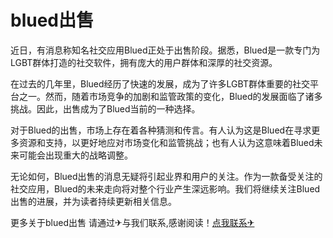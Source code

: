 # blued出售

近日，有消息称知名社交应用Blued正处于出售阶段。据悉，Blued是一款专门为LGBT群体打造的社交软件，拥有庞大的用户群体和深厚的社交资源。

在过去的几年里，Blued经历了快速的发展，成为了许多LGBT群体重要的社交平台之一。然而，随着市场竞争的加剧和监管政策的变化，Blued的发展面临了诸多挑战。因此，出售成为了Blued当前的一种选择。

对于Blued的出售，市场上存在着各种猜测和传言。有人认为这是Blued在寻求更多资源和支持，以更好地应对市场变化和监管挑战；也有人认为这意味着Blued未来可能会出现重大的战略调整。

无论如何，Blued出售的消息无疑将引起业界和用户的关注。作为一款备受关注的社交应用，Blued的未来走向将对整个行业产生深远影响。我们将继续关注Blued出售的进展，并为读者持续更新相关信息。

更多关于blued出售 请通过✈与我们联系,感谢阅读！[点我联系✈](https://news.G208.com)